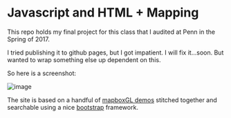 # Javascript and HTML + Mapping

This repo holds my final project for this class that I audited at Penn in the Spring of 2017.

I tried publishing it to github pages, but I got impatient. I will fix it...soon. But wanted to wrap something else up dependent on this.

So here is a screenshot:

![image](https://user-images.githubusercontent.com/8103418/31697326-e1cb408c-b384-11e7-8a06-217dad2da253.png)

The site is based on a handful of [mapboxGL demos](https://www.mapbox.com/mapbox-gl-js/examples/) stitched together and searchable using a nice [bootstrap](https://v4-alpha.getbootstrap.com/components/navs/#tabs) framework. 
